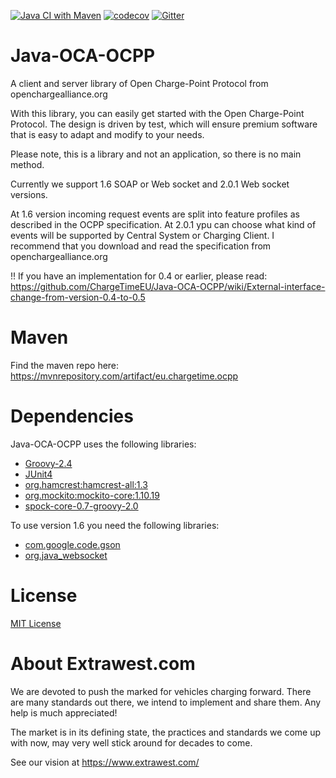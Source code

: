 [![Java CI with Maven](https://github.com/extrawest/Extrawest-OCA-OCPP/actions/workflows/maven.yml/badge.svg)](https://github.com/extrawest/Extrawest-OCA-OCPP/actions/workflows/maven.yml)
[![codecov](https://codecov.io/gh/ChargeTimeEU/Java-OCA-OCPP/branch/master/graph/badge.svg)](https://codecov.io/gh/ChargeTimeEU/Java-OCA-OCPP)
[![Gitter](https://badges.gitter.im/ChargeTimeEU/Java-OCA-OCPP.svg)](https://gitter.im/ChargeTimeEU/Java-OCA-OCPP?utm_source=badge&utm_medium=badge&utm_campaign=pr-badge)

Java-OCA-OCPP
=============

A client and server library of Open Charge-Point Protocol from openchargealliance.org

With this library, you can easily get started with the Open Charge-Point Protocol.
The design is driven by test, which will ensure premium software that is easy to adapt and modify to your needs.

Please note, this is a library and not an application, so there is no main method. 

Currently we support 1.6 SOAP or Web socket and 2.0.1 Web socket versions.

At 1.6 version incoming request events are split into feature profiles as described in the OCPP specification. At 2.0.1 ypu can choose what kind of events will be supported by Central System or Charging Client.
I recommend that you download and read the specification from openchargealliance.org


!! If you have an implementation for 0.4 or earlier, please read:  
https://github.com/ChargeTimeEU/Java-OCA-OCPP/wiki/External-interface-change-from-version-0.4-to-0.5

Maven
=====

Find the maven repo here: https://mvnrepository.com/artifact/eu.chargetime.ocpp

Dependencies
============

Java-OCA-OCPP uses the following libraries:

* [Groovy-2.4](http://www.groovy-lang.org/)
* [JUnit4](http://junit.org/junit4/)
* [org.hamcrest:hamcrest-all:1.3](http://hamcrest.org)
* [org.mockito:mockito-core:1.10.19](http://mockito.org)
* [spock-core-0.7-groovy-2.0](http://spockframework.org)

To use version 1.6 you need the following libraries:

* [com.google.code.gson](https://github.com/google/gson)
* [org.java_websocket](https://github.com/TooTallNate/Java-WebSocket)

License
=======

[MIT License](LICENSE)

About Extrawest.com
=======

We are devoted to push the marked for vehicles charging forward.
There are many standards out there, we intend to implement and share them. Any help is much appreciated!

The market is in its defining state, the practices and standards we come up with now, may very well stick around for decades to come.

See our vision at https://www.extrawest.com/
